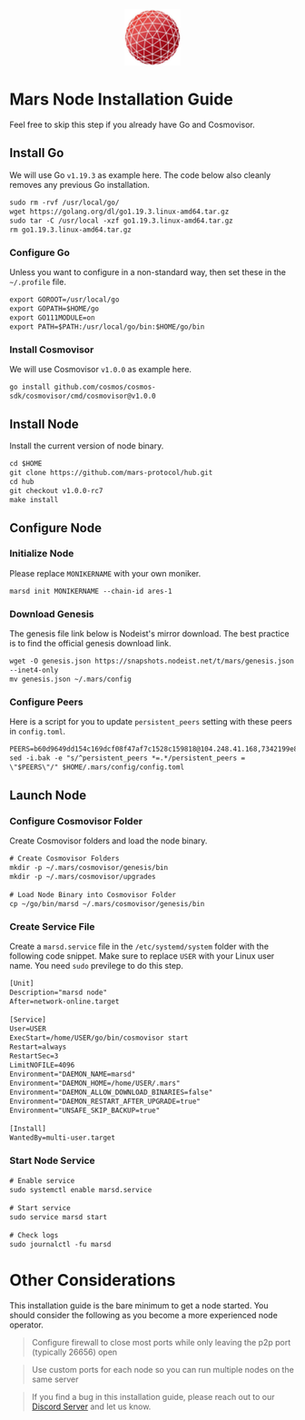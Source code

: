 <p align="center">
  <img height="100" height="auto" src="https://raw.githubusercontent.com/Nodeist/Kurulumlar/main/logos/mars.png">
</p>



# Mars Node Installation Guide
Feel free to skip this step if you already have Go and Cosmovisor.


## Install Go
We will use Go `v1.19.3` as example here. The code below also cleanly removes any previous Go installation.

```
sudo rm -rvf /usr/local/go/
wget https://golang.org/dl/go1.19.3.linux-amd64.tar.gz
sudo tar -C /usr/local -xzf go1.19.3.linux-amd64.tar.gz
rm go1.19.3.linux-amd64.tar.gz
```

### Configure Go
Unless you want to configure in a non-standard way, then set these in the `~/.profile` file.

```
export GOROOT=/usr/local/go
export GOPATH=$HOME/go
export GO111MODULE=on
export PATH=$PATH:/usr/local/go/bin:$HOME/go/bin
```


### Install Cosmovisor
We will use Cosmovisor `v1.0.0` as example here.

```
go install github.com/cosmos/cosmos-sdk/cosmovisor/cmd/cosmovisor@v1.0.0
```

## Install Node
Install the current version of node binary.

```
cd $HOME
git clone https://github.com/mars-protocol/hub.git
cd hub
git checkout v1.0.0-rc7
make install
```

## Configure Node
### Initialize Node
Please replace `MONIKERNAME` with your own moniker.

```
marsd init MONIKERNAME --chain-id ares-1
```

### Download Genesis
The genesis file link below is Nodeist's mirror download. The best practice is to find the official genesis download link.

```
wget -O genesis.json https://snapshots.nodeist.net/t/mars/genesis.json --inet4-only
mv genesis.json ~/.mars/config
```

### Configure Peers
Here is a script for you to update `persistent_peers` setting with these peers in `config.toml`.
```
PEERS=b60d9649dd154c169dcf08f47af7c1528c159818@104.248.41.168,7342199e80976b052d8506cc5a56d1f9a1cbb486@65.21.89.54:65.21.89.54:26653,719cf7e8f7640a48c782599475d4866b401f2d34@51.254.197.170,9847d03c789d9c87e84611ebc3d6df0e6123c0cc@91.194.30.203,cec7501f438e2700573cdd9d45e7fb5116ba74b9@176.9.51.55,fe8d614aa5899a97c11d0601ef50c3e7ce17d57b@65.108.233.109,e12bc490096d1b5f4026980f05a118c82e81df2a@85.17.6.142,6bf4d284761f63d9c609deb1cb37d74d43b6aca7@207.180.253.242,8f50c04195cc82d0da34e33cfeb0daa694b14479@65.108.105.48
sed -i.bak -e "s/^persistent_peers *=.*/persistent_peers = \"$PEERS\"/" $HOME/.mars/config/config.toml
```

## Launch Node
### Configure Cosmovisor Folder
Create Cosmovisor folders and load the node binary.

```
# Create Cosmovisor Folders
mkdir -p ~/.mars/cosmovisor/genesis/bin
mkdir -p ~/.mars/cosmovisor/upgrades

# Load Node Binary into Cosmovisor Folder
cp ~/go/bin/marsd ~/.mars/cosmovisor/genesis/bin
```

### Create Service File
Create a `marsd.service` file in the `/etc/systemd/system` folder with the following code snippet. Make sure to replace `USER` with your Linux user name. You need `sudo` previlege to do this step.

```
[Unit]
Description="marsd node"
After=network-online.target

[Service]
User=USER
ExecStart=/home/USER/go/bin/cosmovisor start
Restart=always
RestartSec=3
LimitNOFILE=4096
Environment="DAEMON_NAME=marsd"
Environment="DAEMON_HOME=/home/USER/.mars"
Environment="DAEMON_ALLOW_DOWNLOAD_BINARIES=false"
Environment="DAEMON_RESTART_AFTER_UPGRADE=true"
Environment="UNSAFE_SKIP_BACKUP=true"

[Install]
WantedBy=multi-user.target
```

### Start Node Service
```
# Enable service
sudo systemctl enable marsd.service

# Start service
sudo service marsd start

# Check logs
sudo journalctl -fu marsd
```

# Other Considerations
This installation guide is the bare minimum to get a node started. You should consider the following as you become a more experienced node operator.



> Configure firewall to close most ports while only leaving the p2p port (typically 26656) open

> Use custom ports for each node so you can run multiple nodes on the same server

> If you find a bug in this installation guide, please reach out to our [Discord Server](https://discord.gg/yV2nEunsTY) and let us know.
